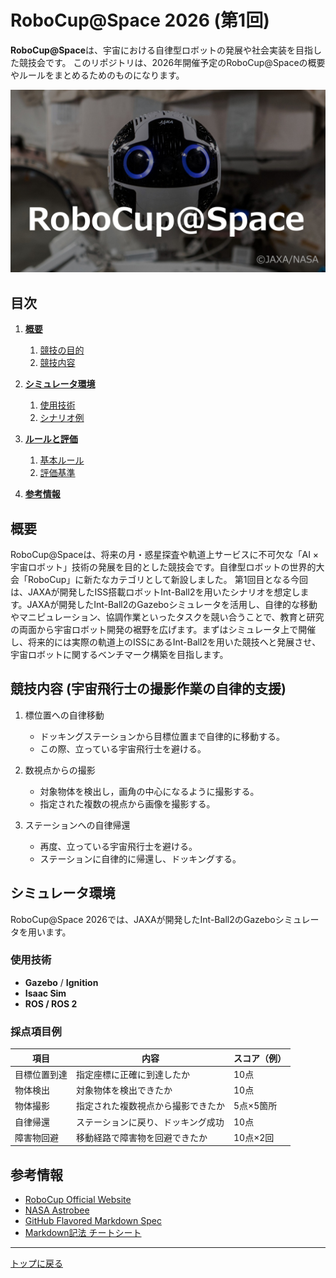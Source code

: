 # RoboCup@Space 2026 (第1回)

**RoboCup@Space**は、宇宙における自律型ロボットの発展や社会実装を目指した競技会です。
このリポジトリは、2026年開催予定のRoboCup@Spaceの概要やルールをまとめるためのものになります。

![RoboCup@Space Logo](img/robocup_space.jpg)

## 目次
1. [**概要**](#概要)
    1. [競技の目的](#競技の目的)
    2. [競技内容](#競技内容)

2. [**シミュレータ環境**](#シミュレータ環境)
    1. [使用技術](#使用技術)
    2. [シナリオ例](#シナリオ例)

3. [**ルールと評価**](#ルールと評価)
    1. [基本ルール](#基本ルール)
    2. [評価基準](#評価基準)

4. [**参考情報**](#参考情報)


## 概要
RoboCup@Spaceは、将来の月・惑星探査や軌道上サービスに不可欠な「AI × 宇宙ロボット」技術の発展を目的とした競技会です。自律型ロボットの世界的大会「RoboCup」に新たなカテゴリとして新設しました。
第1回目となる今回は、JAXAが開発したISS搭載ロボットInt-Ball2を用いたシナリオを想定します。JAXAが開発したInt-Ball2のGazeboシミュレータを活用し、自律的な移動やマニピュレーション、協調作業といったタスクを競い合うことで、教育と研究の両面から宇宙ロボット開発の裾野を広げます。まずはシミュレータ上で開催し、将来的には実際の軌道上のISSにあるInt-Ball2を用いた競技へと発展させ、宇宙ロボットに関するベンチマーク構築を目指します。

## 競技内容 (宇宙飛行士の撮影作業の自律的支援)
1. 標位置への自律移動
   - ドッキングステーションから目標位置まで自律的に移動する。
   - この際、立っている宇宙飛行士を避ける。

2. 数視点からの撮影
   - 対象物体を検出し，画角の中心になるように撮影する。
   - 指定された複数の視点から画像を撮影する。

3. ステーションへの自律帰還
   - 再度、立っている宇宙飛行士を避ける。
   - ステーションに自律的に帰還し、ドッキングする。

## シミュレータ環境
RoboCup@Space 2026では、JAXAが開発したInt-Ball2のGazeboシミュレータを用います。

### 使用技術
- **Gazebo** / **Ignition**  
- **Isaac Sim**  
- **ROS / ROS 2**  

### 採点項目例

| 項目       | 内容                                      | スコア（例）   |
|------------|------------------------------------------|----------------|
| 目標位置到達 | 指定座標に正確に到達したか                 | 10点           |
| 物体検出   | 対象物体を検出できたか                      | 10点           |
| 物体撮影   | 指定された複数視点から撮影できたか           | 5点×5箇所      |
| 自律帰還   | ステーションに戻り、ドッキング成功           | 10点           |
| 障害物回避 | 移動経路で障害物を回避できたか               | 10点×2回       |

## 参考情報
- [RoboCup Official Website](https://www.robocup.org/)  
- [NASA Astrobee](https://www.nasa.gov/astrobee/)  
- [GitHub Flavored Markdown Spec](https://github.github.com/gfm/#introduction)  
- [Markdown記法 チートシート](https://qiita.com/Qiita/items/c686397e4a0f4f11683d)  

---

[トップに戻る](#robocupspace)
